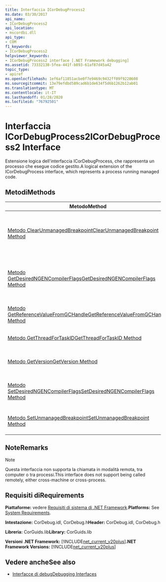 ```yaml
---
title: Interfaccia ICorDebugProcess2
ms.date: 03/30/2017
api_name:
- ICorDebugProcess2
api_location:
- mscordbi.dll
api_type:
- COM
f1_keywords:
- ICorDebugProcess2
helpviewer_keywords:
- ICorDebugProcess2 interface [.NET Framework debugging]
ms.assetid: 73332138-5fea-441f-b893-61af87d45a42
topic_type:
- apiref
ms.openlocfilehash: 1ef6af11851acbe0f7e9469c9432ff09f9228608
ms.sourcegitcommit: 13e79efdbd589cad6b1de634f5d6b1262b12ab01
ms.translationtype: MT
ms.contentlocale: it-IT
ms.lasthandoff: 01/28/2020
ms.locfileid: "76792501"
---
```

# <a name="icordebugprocess2-interface"></a><span data-ttu-id="a2f97-102">Interfaccia ICorDebugProcess2</span><span class="sxs-lookup"><span data-stu-id="a2f97-102">ICorDebugProcess2 Interface</span></span>
<span data-ttu-id="a2f97-103">Estensione logica dell'interfaccia ICorDebugProcess, che rappresenta un processo che esegue codice gestito.</span><span class="sxs-lookup"><span data-stu-id="a2f97-103">A logical extension of the ICorDebugProcess interface, which represents a process running managed code.</span></span>  
  
## <a name="methods"></a><span data-ttu-id="a2f97-104">Metodi</span><span class="sxs-lookup"><span data-stu-id="a2f97-104">Methods</span></span>  
  
|<span data-ttu-id="a2f97-105">Metodo</span><span class="sxs-lookup"><span data-stu-id="a2f97-105">Method</span></span>|<span data-ttu-id="a2f97-106">Descrizione</span><span class="sxs-lookup"><span data-stu-id="a2f97-106">Description</span></span>|  
|------------|-----------------|  
|[<span data-ttu-id="a2f97-107">Metodo ClearUnmanagedBreakpoint</span><span class="sxs-lookup"><span data-stu-id="a2f97-107">ClearUnmanagedBreakpoint Method</span></span>](icordebugprocess2-clearunmanagedbreakpoint-method.md)|<span data-ttu-id="a2f97-108">Rimuove un punto di interruzione in corrispondenza dell'offset specificato impostato da una chiamata precedente a `ICorDebugProcess2::SetUnmanagedBreakpoint`.</span><span class="sxs-lookup"><span data-stu-id="a2f97-108">Removes a breakpoint at the specified offset that was set by an earlier call to `ICorDebugProcess2::SetUnmanagedBreakpoint`.</span></span>|  
|[<span data-ttu-id="a2f97-109">Metodo GetDesiredNGENCompilerFlags</span><span class="sxs-lookup"><span data-stu-id="a2f97-109">GetDesiredNGENCompilerFlags Method</span></span>](icordebugprocess2-getdesiredngencompilerflags-method.md)|<span data-ttu-id="a2f97-110">Ottiene i flag che devono essere impostati per il Common Language Runtime (CLR) per caricare l'immagine nel processo a cui fa riferimento questo `ICorDebugProcess2`.</span><span class="sxs-lookup"><span data-stu-id="a2f97-110">Gets the flags that must be set for the common language runtime (CLR) to load the image into the process referenced by this `ICorDebugProcess2`.</span></span>|  
|[<span data-ttu-id="a2f97-111">Metodo GetReferenceValueFromGCHandle</span><span class="sxs-lookup"><span data-stu-id="a2f97-111">GetReferenceValueFromGCHandle Method</span></span>](icordebugprocess2-getreferencevaluefromgchandle-method.md)|<span data-ttu-id="a2f97-112">Ottiene un puntatore di riferimento all'oggetto gestito specificato con un handle Garbage Collection.</span><span class="sxs-lookup"><span data-stu-id="a2f97-112">Gets a reference pointer to the specified managed object that has a garbage collection handle.</span></span>|  
|[<span data-ttu-id="a2f97-113">Metodo GetThreadForTaskID</span><span class="sxs-lookup"><span data-stu-id="a2f97-113">GetThreadForTaskID Method</span></span>](icordebugprocess2-getthreadfortaskid-method.md)|<span data-ttu-id="a2f97-114">Ottiene il thread su cui è in esecuzione l'attività con l'identificatore specificato.</span><span class="sxs-lookup"><span data-stu-id="a2f97-114">Gets the thread upon which the task with the specified identifier is executing.</span></span>|  
|[<span data-ttu-id="a2f97-115">Metodo GetVersion</span><span class="sxs-lookup"><span data-stu-id="a2f97-115">GetVersion Method</span></span>](icordebugprocess2-getversion-method.md)|<span data-ttu-id="a2f97-116">Ottiene la versione di CLR su cui è in esecuzione il processo di cui è in corso il debug.</span><span class="sxs-lookup"><span data-stu-id="a2f97-116">Gets the version of the CLR upon which the process being debugged is running.</span></span>|  
|[<span data-ttu-id="a2f97-117">Metodo SetDesiredNGENCompilerFlags</span><span class="sxs-lookup"><span data-stu-id="a2f97-117">SetDesiredNGENCompilerFlags Method</span></span>](icordebugprocess2-setdesiredngencompilerflags-method.md)|<span data-ttu-id="a2f97-118">Imposta i flag necessari per il compilatore JIT (just-in-Time) per caricare un'immagine nel processo di cui è in corso il debug.</span><span class="sxs-lookup"><span data-stu-id="a2f97-118">Sets the flags that are required for the just-in-time (JIT) compiler to load an image into the process being debugged.</span></span>|  
|[<span data-ttu-id="a2f97-119">Metodo SetUnmanagedBreakpoint</span><span class="sxs-lookup"><span data-stu-id="a2f97-119">SetUnmanagedBreakpoint Method</span></span>](icordebugprocess2-setunmanagedbreakpoint-method.md)|<span data-ttu-id="a2f97-120">Imposta un punto di interruzione non gestito in corrispondenza dell'offset dell'immagine nativa specificato.</span><span class="sxs-lookup"><span data-stu-id="a2f97-120">Sets an unmanaged breakpoint at the specified native image offset.</span></span>|  
  
## <a name="remarks"></a><span data-ttu-id="a2f97-121">Note</span><span class="sxs-lookup"><span data-stu-id="a2f97-121">Remarks</span></span>  
  
> [!NOTE]
> <span data-ttu-id="a2f97-122">Questa interfaccia non supporta la chiamata in modalità remota, tra computer o tra processi.</span><span class="sxs-lookup"><span data-stu-id="a2f97-122">This interface does not support being called remotely, either cross-machine or cross-process.</span></span>  
  
## <a name="requirements"></a><span data-ttu-id="a2f97-123">Requisiti di</span><span class="sxs-lookup"><span data-stu-id="a2f97-123">Requirements</span></span>  
 <span data-ttu-id="a2f97-124">**Piattaforme:** vedere [Requisiti di sistema di .NET Framework](../../../../docs/framework/get-started/system-requirements.md).</span><span class="sxs-lookup"><span data-stu-id="a2f97-124">**Platforms:** See [System Requirements](../../../../docs/framework/get-started/system-requirements.md).</span></span>  
  
 <span data-ttu-id="a2f97-125">**Intestazione:** CorDebug.idl, CorDebug.h</span><span class="sxs-lookup"><span data-stu-id="a2f97-125">**Header:** CorDebug.idl, CorDebug.h</span></span>  
  
 <span data-ttu-id="a2f97-126">**Libreria:** CorGuids.lib</span><span class="sxs-lookup"><span data-stu-id="a2f97-126">**Library:** CorGuids.lib</span></span>  
  
 <span data-ttu-id="a2f97-127">**Versioni .NET Framework:** [!INCLUDE[net_current_v20plus](../../../../includes/net-current-v20plus-md.md)]</span><span class="sxs-lookup"><span data-stu-id="a2f97-127">**.NET Framework Versions:** [!INCLUDE[net_current_v20plus](../../../../includes/net-current-v20plus-md.md)]</span></span>  
  
## <a name="see-also"></a><span data-ttu-id="a2f97-128">Vedere anche</span><span class="sxs-lookup"><span data-stu-id="a2f97-128">See also</span></span>

- [<span data-ttu-id="a2f97-129">Interfacce di debug</span><span class="sxs-lookup"><span data-stu-id="a2f97-129">Debugging Interfaces</span></span>](debugging-interfaces.md)
